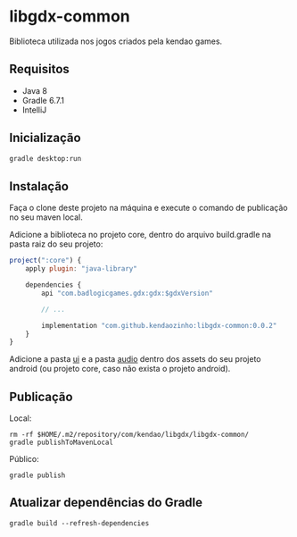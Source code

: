 
# libgdx-common
Biblioteca utilizada nos jogos criados pela kendao games.

## Requisitos
- Java 8
- Gradle 6.7.1
- IntelliJ

## Inicialização
```bash
gradle desktop:run
```

## Instalação
Faça o clone deste projeto na máquina e execute o comando de publicação no seu maven local.

Adicione a biblioteca no projeto core, dentro do arquivo build.gradle na pasta raiz do seu projeto:

```js
project(":core") {
    apply plugin: "java-library"

    dependencies {
        api "com.badlogicgames.gdx:gdx:$gdxVersion"

        // ...

        implementation "com.github.kendaozinho:libgdx-common:0.0.2"
    }
}
```

Adicione a pasta [ui](./core/assets/ui) e a pasta [audio](./core/assets/audio) dentro dos assets do seu projeto android (ou projeto core, caso não exista o projeto android).

## Publicação
Local:

```
rm -rf $HOME/.m2/repository/com/kendao/libgdx/libgdx-common/
gradle publishToMavenLocal
```

Público:
```
gradle publish
```

## Atualizar dependências do Gradle
```
gradle build --refresh-dependencies
```
